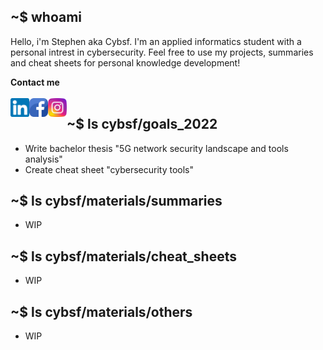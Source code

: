 ## ~$ whoami 
Hello, i'm Stephen aka Cybsf. I'm an applied informatics student with a personal intrest in cybersecurity. Feel free to use my projects, summaries and cheat sheets for personal knowledge development! 

**Contact me** \
\
<a href="https://www.linkedin.com/in/stephennijsten/"><img align="left" src="https://github.com/cybsf/Cybsf/blob/master/images/linkedin.png" alt="Stephen | LinkedIn" width="30px"/></a>
<a href="https://www.facebook.com/stephennijsten/"><img align="left" src="https://github.com/cybsf/Cybsf/blob/master/images/facebook.png" alt="Stephen | Facebook" width="30px"/></a>
<a href="https://www.instagram.com/stephennijsten/"><img align="left" src="https://github.com/cybsf/Cybsf/blob/master/images/instagram.png" alt="Stephen | Instagram" width="30px"/></a>

## ~$ ls cybsf/goals_2022
- Write bachelor thesis "5G network security landscape and tools analysis"
- Create cheat sheet "cybersecurity tools"


## ~$ ls cybsf/materials/summaries

- WIP

## ~$ ls cybsf/materials/cheat_sheets

- WIP

## ~$ ls cybsf/materials/others

- WIP
